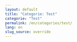 ```yaml
---
layout: default
title: "Categorie: Test"
categorie: "Test"
permalink: /en/categories/test/
lang: en
slug_source: override
---
```

